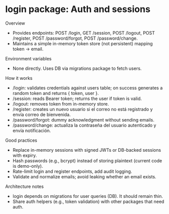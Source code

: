 # login package: Auth and sessions

Overview
- Provides endpoints: POST /login, GET /session, POST /logout, POST /register, POST /password/forgot, POST /password/change.
- Maintains a simple in-memory token store (not persistent) mapping token -> email.

Environment variables
- None directly. Uses DB via migrations package to fetch users.

How it works
- /login: validates credentials against users table; on success generates a random token and returns { token, user }.
- /session: reads Bearer token; returns the user if token is valid.
- /logout: removes token from in-memory store.
- /register: creates un nuevo usuario si el correo no está registrado y envía correo de bienvenida.
- /password/forgot: dummy acknowledgment without sending emails.
- /password/change: actualiza la contraseña del usuario autenticado y envía notificación.

Good practices
- Replace in-memory sessions with signed JWTs or DB-backed sessions with expiry.
- Hash passwords (e.g., bcrypt) instead of storing plaintext (current code is demo-only).
- Rate-limit login and register endpoints, add audit logging.
- Validate and normalize emails; avoid leaking whether an email exists.

Architecture notes
- login depends on migrations for user queries (DB). It should remain thin.
- Share auth helpers (e.g., token validation) with other packages that need auth.
